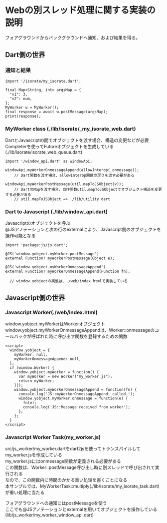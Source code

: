 # Webの別スレッド処理に関する実装の説明

フォアグラウンドからバックグラウンドへ通知、および結果を得る。  

## Dart側の世界

### 通知と結果

```
import '/isorate/my_isorate.dart';

final Map<String, int> argsMap = {
  "v1": 3,
  "v2": num,
};
MyWorker w = MyWorker();
final response = await w.postMessage(argsMap);
print(response);
```

### MyWorker class (./lib/isorate/_my_isorate_web.dart)

DartとJavascriptの間でオブジェクトを渡す場合、構造の変更などが必要  
Completerを使ってFutureオブジェクトを生成している(./lib/isorate/isorate_web_queue.dart)  

```
import '/window_api.dart' as windowApi;

windowApi.myWorkerOnmessageAppend(allowInterop(_onmessage));
    // Dart関数を渡す場合、allowInterop関数の戻りを渡す必要がある

windowApi.myWorkerPostMessage(util.mapToJSObject(v));
    // DartのMapを渡す場合、自作関数util.mapToJSObjectでオブジェクト構造を変更する必要がある
    // util.mapToJSObject => ./lib/utility.dart
```

### Dart to Javascript (./lib/window_api.dart)

Javascriptのオブジェクトを呼ぶ  
@JSアノテーションと次の行のexternalにより、Javascript側のオブジェクトを操作可能となる  

```
import 'package:js/js.dart';

@JS('window.yobject.myWorker.postMessage')
external Function? myWorkerPostMessage(Object e);

@JS('window.yobject.myWorkerOnmessageAppend')
external Function? myWorkerOnmessageAppend(Function fn);

  // window.yobjectの実態は、./web/index.htmlで実装している
```

## Javascript側の世界

### Javascript Worker(./web/index.html)

window.yobject.myWorkerはWorkerオブジェクト  
window.yobject.myWorkerOnmessageAppendは、Worker::onmessageのコールバックが呼ばれた時に呼び出す関数を登録するための関数  

```
<script>
  window.yobject = {
    myWorker: null,
    myWorkerOnmessageAppend: null,
  };
  if (window.Worker) {
    window.yobject.myWorker = function() {
      var myWorker = new Worker("my_worker.js");
      return myWorker;
    }();
    window.yobject.myWorkerOnmessageAppend = function(fn) {
      console.log('JS::myWorkerOnmessageAppend: called.');
      window.yobject.myWorker.onmessage = function(e) {
        fn(e);
        console.log('JS::Message received from worker');
      };
    };
  }
</script>
```

### Javascript Worker Task(my_worker.js)

src/js_worker/my_worker.dartをdart2jsを使ってトランスパイルしてmy_worker.jsを作成している  
my_worker.jsにはonmessage関数が定義される必要がある  
この関数は、Worker::postMessage呼び出し時に別スレッドで呼び出されて実行される  
なので、この関数内に時間のかかる重い処理を書くことになる  
本サンプルでは、MyWorkerTask::multiply(./lib/isorate/my_isorate_task.dart)が重い処理に当たる  

フォアグラウンドへの通知にはpostMessageを使う  
ここでも@JSアノテーションとexternalを用いてオブジェクトを操作している(lib/js_worker/my_worker_window_api.dart)  
